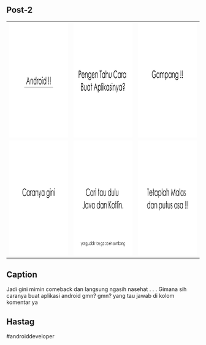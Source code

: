 ## Post-2

<table>
  <tr>
    <td><img width="300px" height="300px" src="corousel-post-1.png"></td>
    <td><img width="300px" height="300px" src="corousel-post-2.png"></td>
    <td><img width="300px" height="300px" src="corousel-post-3.png"></td>
  </tr>
  
  <tr>
    <td><img width="300px" height="300px" src="corousel-post-4.png"></td>
    <td><img width="300px" height="300px" src="corousel-post-5.png"></td>
    <td><img width="300px" height="300px" src="corousel-post-6.png"></td>
  </tr>
</table>

## Caption
Jadi gini mimin comeback dan langsung ngasih nasehat
.
.
.
Gimana sih caranya buat aplikasi android gmn? gmn?
yang tau jawab di kolom komentar ya

## Hastag
#androiddeveloper
